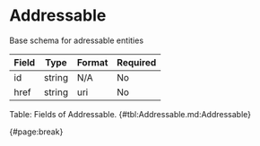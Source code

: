 <!--
    ATTENTION: This file was generated via gradle!
               Do NOT manually edit this file! Any such changes will be overwritten!
-->

# Addressable

Base schema for adressable entities

| Field | Type | Format | Required |
| ------- | ------- | ------- | --- |
| id | string | N/A | No |
| href | string | uri | No |

Table: Fields of Addressable. {#tbl:Addressable.md:Addressable}

{#page:break}
